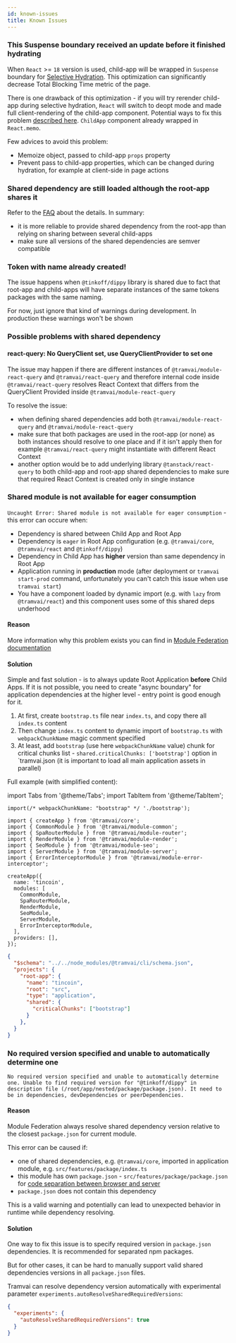 ```yaml
---
id: known-issues
title: Known Issues
---
```


### This Suspense boundary received an update before it finished hydrating

When `React` >= `18` version is used, child-app will be wrapped in `Suspense` boundary for [Selective Hydration](https://github.com/reactwg/react-18/discussions/130). This optimization can significantly decrease Total Blocking Time metric of the page.

There is one drawback of this optimization - if you will try rerender child-app during selective hydration, `React` will switch to deopt mode and made full client-rendering of the child-app component. Potential ways to fix this problem [described here](https://github.com/facebook/react/issues/24476#issuecomment-1127800350). `ChildApp` component already wrapped in `React.memo`.

Few advices to avoid this problem:

- Memoize object, passed to child-app `props` property
- Prevent pass to child-app properties, which can be changed during hydration, for example at client-side in page actions

### Shared dependency are still loaded although the root-app shares it

Refer to the [FAQ](#faq-about-shared-dependencies) about the details. In summary:

- it is more reliable to provide shared dependency from the root-app than relying on sharing between several child-apps
- make sure all versions of the shared dependencies are semver compatible

### Token with name already created!

The issue happens when `@tinkoff/dippy` library is shared due to fact that root-app and child-apps will have separate instances of the same tokens packages with the same naming.

For now, just ignore that kind of warnings during development. In production these warnings won't be shown

### Possible problems with shared dependency

#### react-query: No QueryClient set, use QueryClientProvider to set one

The issue may happen if there are different instances of `@tramvai/module-react-query` and `@tramvai/react-query` and therefore internal code inside `@tramvai/react-query` resolves React Context that differs from the QueryClient Provided inside `@tramvai/module-react-query`

To resolve the issue:

- when defining shared dependencies add both `@tramvai/module-react-query` and `@tramvai/module-react-query`
- make sure that both packages are used in the root-app (or none) as both instances should resolve to one place and if it isn't apply then for example `@tramvai/react-query` might instantiate with different React Context
- another option would be to add underlying library `@tanstack/react-query` to both child-app and root-app shared dependencies to make sure that required React Context is created only in single instance

### Shared module is not available for eager consumption

`Uncaught Error: Shared module is not available for eager consumption` - this error can occure when:
- Dependency is shared between Child App and Root App
- Dependency is `eager` in Root App configuration (e.g. `@tramvai/core`, `@tramvai/react` and `@tinkoff/dippy`)
- Dependency in Child App has **higher** version than same dependency in Root App
- Application running in **production** mode (after deployment or `tramvai start-prod` command, unfortunately you can't catch this issue when use `tramvai start`)
- You have a component loaded by dynamic import (e.g. with `lazy` from `@tramvai/react`) and this component uses some of this shared deps underhood

#### Reason

More information why this problem exists you can find in [Module Federation documentation](https://webpack.js.org/concepts/module-federation/#uncaught-error-shared-module-is-not-available-for-eager-consumption)

#### Solution

Simple and fast solution - is to always update Root Application **before** Child Apps. If it is not possible, you need to create "async boundary" for application dependencies at the higher level - entry point is good enough for it.

1. At first, create `bootstrap.ts` file near `index.ts`, and copy there all `index.ts` content
1. Then change `index.ts` content to dynamic import of `bootstrap.ts` with `webpackChunkName` magic comment specified
1. At least, add `bootstrap` (use here `webpackChunkName` value) chunk for critical chunks list - `shared.criticalChunks: ['bootstrap']` option in `tramvai.json (it is important to load all main application assets in parallel)

Full example (with simplified content):

import Tabs from '@theme/Tabs'; 
import TabItem from '@theme/TabItem';

<Tabs>
  <TabItem value="index" label="src/index.ts" default>

```tsx title="src/index.ts"
import(/* webpackChunkName: "bootstrap" */ './bootstrap');
```

  </TabItem>
  <TabItem value="bootstrap" label="src/bootstrap.ts" default>

```tsx title="src/bootstrap.ts"
import { createApp } from '@tramvai/core';
import { CommonModule } from '@tramvai/module-common';
import { SpaRouterModule } from '@tramvai/module-router';
import { RenderModule } from '@tramvai/module-render';
import { SeoModule } from '@tramvai/module-seo';
import { ServerModule } from '@tramvai/module-server';
import { ErrorInterceptorModule } from '@tramvai/module-error-interceptor';

createApp({
  name: 'tincoin',
  modules: [
    CommonModule,
    SpaRouterModule,
    RenderModule,
    SeoModule,
    ServerModule,
    ErrorInterceptorModule,
  ],
  providers: [],
});
```

  </TabItem>
  <TabItem value="tramvai" label="tramvai.json" default>

```json title="tramvai.json"
{
  "$schema": "../../node_modules/@tramvai/cli/schema.json",
  "projects": {
    "root-app": {
      "name": "tincoin",
      "root": "src",
      "type": "application",
      "shared": {
        "criticalChunks": ["bootstrap"]
      }
    },
  }
}
```

  </TabItem>
</Tabs>

### No required version specified and unable to automatically determine one

```
No required version specified and unable to automatically determine one. Unable to find required version for "@tinkoff/dippy" in description file (/root/app/nested/package/package.json). It need to be in dependencies, devDependencies or peerDependencies.
```

#### Reason

Module Federation always resolve shared dependency version relative to the closest `package.json` for current module.

This error can be caused if:
- one of shared dependencies, e.g. `@tramvai/core`, imported in application module, e.g. `src/features/package/index.ts`
- this module has own `package.json` - `src/features/package/package.json` for [code separation between browser and server](guides/universal.md#packagejson)
- `package.json` does not contain this dependency

This is a valid warning and potentially can lead to unexpected behavior in runtime while dependency resolving.

#### Solution

One way to fix this issue is to specify required version in `package.json` dependencies. It is recommended for separated npm packages.

But for other cases, it can be hard to manually support valid shared dependencies versions in all `package.json` files.

Tramvai can resolve dependency version automatically with experimental parameter `experiments.autoResolveSharedRequiredVersions`:

```json title="tramvai.json"
{
  "experiments": {
    "autoResolveSharedRequiredVersions": true
  }
}
```
